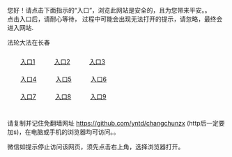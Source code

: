 您好！请点击下面指示的“入口”，浏览此网站是安全的，且为您带来平安。。 <br/>
点击入口后，请耐心等待， 过程中可能会出现无法打开的提示，请忽略，最终会进入网站. </br>

法轮大法在长春<br/>
<div style="padding:10px"><a style="margin:20px" target="_blank" href="https://d24xu7kldoqgze.cloudfront.net/2Qpsp?usqextzl" id="ccLink1" rel="nofollow">入口1</a> <a target="_blank" style="margin:20px" href="https://d1m2kf9j8sx4v6.cloudfront.net/2Qpsp?lmztn" id="ccLink2" rel="nofollow">入口2</a> <a style="margin:20px" target="_blank" href="https://d1dxwwhjd9hcre.cloudfront.net/2Qpsp?calqw" id="ccLink3" rel="nofollow">入口3</a></div>

<div style="padding:10px" ><a style="margin:20px" target="_blank" href="https://d24xu7kldoqgze.cloudfront.net/2Qpsp?usqextzl" id="ccLink4" rel="nofollow">入口4</a> <a style="margin:20px" href="https://d1m2kf9j8sx4v6.cloudfront.net/2Qpsp?lmztn" target="_blank" id="ccLink5" rel="nofollow">入口5</a> <a style="margin:20px" href="https://d1dxwwhjd9hcre.cloudfront.net/2Qpsp?calqw" target="_blank" id="ccLink6" rel="nofollow">入口6</a></div>

<div style="padding:10px"><a style="margin:20px" target="_blank" href="https://d24xu7kldoqgze.cloudfront.net/2Qpsp?usqextzl" id="ccLink7" rel="nofollow">入口7</a> <a style="margin:20px" href="https://d1m2kf9j8sx4v6.cloudfront.net/2Qpsp?lmztn" target="_blank" id="ccLink8" rel="nofollow">入口8</a> <a style="margin:20px" target="_blank" href="https://d1dxwwhjd9hcre.cloudfront.net/2Qpsp?calqw" id="ccLink9" rel="nofollow">入口9</a></div>

<br/>



请复制并记住免翻墙网址 https://github.com/yntd/changchunzx (http后一定要加s)，在电脑或手机的浏览器均可访问。。<br/>

微信如提示停止访问该网页，须先点击右上角，选择浏览器打开。
